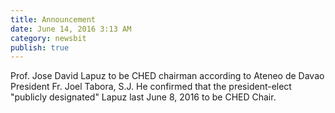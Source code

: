 ```yaml
---
title: Announcement
date: June 14, 2016 3:13 AM
category: newsbit
publish: true
---
```


Prof. Jose David Lapuz to be CHED chairman according to Ateneo de Davao President Fr. Joel Tabora, S.J.
He confirmed that the president-elect "publicly designated" Lapuz last June 8, 2016 to be CHED Chair.